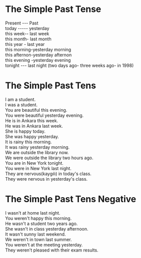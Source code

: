 # The Simple Past Tense
 Present --- Past  
 today ----- yesterday  
 this week-- last week  
 this month- last month  
 this year - last year  
 this morning-yesterday morning  
 this afternon-yesterday afternon   
 this evening -yesterday evening  
 tonight --- last night (two days ago- three weeks ago- in 1998)  

 # The Simple Past Tens
 I am a student.  
 I was a student.  
 You are beautiful this evening.  
 You were beautiful yesterday evening.  
 He is in Ankara this week.  
 He was in Ankara last week.  
 She is happy today.  
 She was happy yesterday.  
 It is rainy this morning.  
 It was rainy yesterday morning.  
 We are outside the library now.  
 We were outside the library two hours ago.  
 You are in New York tonight.  
 You were in New York last night.  
 They are nervous(kaygılı) in today's class.  
 They were nervous in yesterday's class.  
 # The Simple Past Tens Negative
 I wasn't at home last night.  
 You weren't happy this morning.  
 He wasn't a student two years ago.  
 She wasn't in class yesterday afternoon.  
 It wasn't sunny last weekend.  
 We weren't in town last summer.  
 You weren't at the meeting yesterday.  
 They weren't pleased with their exam results.  
 





